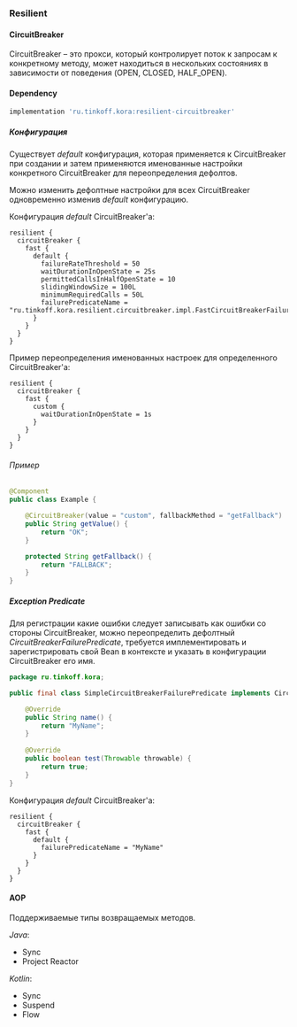 ### Resilient

#### CircuitBreaker

CircuitBreaker – это прокси, который контролирует поток к запросам к конкретному методу, 
может находиться в нескольких состояниях в зависимости от поведения (OPEN, CLOSED, HALF_OPEN).

#### Dependency

```groovy
implementation 'ru.tinkoff.kora:resilient-circuitbreaker'
```

##### Конфигурация

Существует *default* конфигурация, которая применяется к CircuitBreaker при создании 
и затем применяются именованные настройки конкретного CircuitBreaker для переопределения дефолтов.

Можно изменить дефолтные настройки для всех CircuitBreaker одновременно изменив *default* конфигурацию.

Конфигурация *default* CircuitBreaker'а:
```hocon
resilient {
  circuitBreaker { 
    fast {
      default {
        failureRateThreshold = 50
        waitDurationInOpenState = 25s
        permittedCallsInHalfOpenState = 10
        slidingWindowSize = 100L
        minimumRequiredCalls = 50L
        failurePredicateName = "ru.tinkoff.kora.resilient.circuitbreaker.impl.FastCircuitBreakerFailurePredicate"
      }
    }
  }
}
```

Пример переопределения именованных настроек для определенного CircuitBreaker'а:
```hocon
resilient {
  circuitBreaker { 
    fast {
      custom {
        waitDurationInOpenState = 1s
      }
    }
  }
}
```

###### Пример

```java
@Component
public class Example {

    @CircuitBreaker(value = "custom", fallbackMethod = "getFallback")
    public String getValue() {
        return "OK";
    }

    protected String getFallback() {
        return "FALLBACK";
    }
}
```

##### Exception Predicate

Для регистрации какие ошибки следует записывать как ошибки со стороны CircuitBreaker, можно переопределить дефолтный *CircuitBreakerFailurePredicate*, 
требуется имплементировать и зарегистрировать свой Bean в контексте и указать в конфигурации CircuitBreaker его имя.

```java
package ru.tinkoff.kora;

public final class SimpleCircuitBreakerFailurePredicate implements CircuitBreakerFailurePredicate {

    @Override
    public String name() {
        return "MyName";
    }
    
    @Override
    public boolean test(Throwable throwable) {
        return true;
    }
}
```

Конфигурация *default* CircuitBreaker'а:
```hocon
resilient {
  circuitBreaker { 
    fast {
      default {
        failurePredicateName = "MyName"
      }
    }
  }
}
```

#### AOP

Поддерживаемые типы возвращаемых методов.

*Java*:
- Sync
- Project Reactor

*Kotlin*:
- Sync
- Suspend
- Flow

